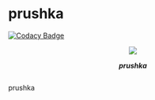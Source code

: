 # prushka

[![Codacy Badge](https://api.codacy.com/project/badge/Grade/031a0af98a47484a8c140110018ed02a)](https://app.codacy.com/gh/SHI3DO/prushka?utm_source=github.com&utm_medium=referral&utm_content=SHI3DO/prushka&utm_campaign=Badge_Grade_Settings)

<div align="center"> <p> <img src="https://i.imgur.com/lBSqWgt.png"/> </p> <p><i><b>prushka</b></i></p> 	<p> 		<a href="https://discord.gg/T3Z8hYS"><img src="https://discordapp.com/api/guilds/749595288280498188/widget.png?style=banner2" alt="" /></a></p></div>
prushka
